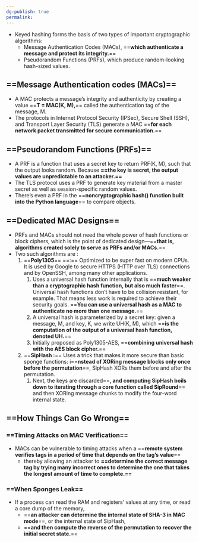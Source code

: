 ```yaml
---
dg-publish: true
permalink:
---
```







- Keyed hashing forms the basis of two types of important cryptographic algorithms:
    - Message Authentication Codes (MACs), ==**which authenticate a message and protect its integrity.**==
    - Pseudorandom Functions (PRFs), which produce random-looking hash-sized values.

## ==Message Authentication codes (MACs)==

- A MAC protects a message’s integrity and authenticity by creating a value ==**T = MAC(K, M),**== called the authentication tag of the message, M.
- The protocols in Internet Protocol Security (IPSec), Secure Shell (SSH), and Transport Layer Security (TLS) generate a MAC ==**for each network packet transmitted for secure communication.**==

## ==Pseudorandom Functions (PRFs)==

- A PRF is a function that uses a secret key to return PRF(K, M), such that the output looks random. Because **==the key is secret, the output values are unpredictable to an attacker.==**
- The TLS protocol uses a PRF to generate key material from a master secret as well as session-specific random values.
- There’s even a PRF in the ==**noncryptographic hash() function built into the Python language**== to compare objects.

## ==Dedicated MAC Designs==

- PRFs and MACs should not need the whole power of hash functions or block ciphers, which is the point of dedicated design—==**that is, algorithms created solely to serve as PRFs and/or MACs.**==
- Two such algorithms are :
    1. ==**Poly1305**== ==:== Optimized to be super fast on modern CPUs. It is used by Google to secure HTTPS (HTTP over TLS) connections and by OpenSSH, among many other applications.
        1. Uses a universal hash function internally that is ==**much weaker than a cryptographic hash function, but also much faster**==. Universal hash functions don’t have to be collision resistant, for example. That means less work is required to achieve their security goals. ==**You can use a universal hash as a MAC to authenticate no more than one message.**==
        2. A universal hash is parameterized by a secret key: given a message, M, and key, K, we write UH(K, M), which ==**is the computation of the output of a universal hash function, denoted UH.**==
        3. Initially proposed as Poly1305-AES, ==**combining universal hash with the AES block cipher.**==
    2. ==**SipHash :**== Uses a trick that makes it more secure than basic sponge functions: i==**nstead of XORing message blocks only once before the permutation**==, SipHash XORs them before and after the permutation.
        1. Next, the keys are discarded==**, and computing SipHash boils down to iterating through a core function called SipRound**== and then XORing message chunks to modify the four-word internal state.

## ==How Things Can Go Wrong==

### ==Timing Attacks on MAC Verification==

- MACs can be vulnerable to timing attacks when a ==**remote system verifies tags in a period of time that depends on the tag’s value**==
    - thereby allowing an attacker to **==determine the correct message tag by trying many incorrect ones to determine the one that takes the longest amount of time to complete.==**

### ==When Sponges Leak==

- If a process can read the RAM and registers’ values at any time, or read a core dump of the memory,
    - ==**an attacker can determine the internal state of SHA-3 in MAC mode**==, or the internal state of SipHash,
    - ==**and then compute the reverse of the permutation to recover the initial secret state.**==